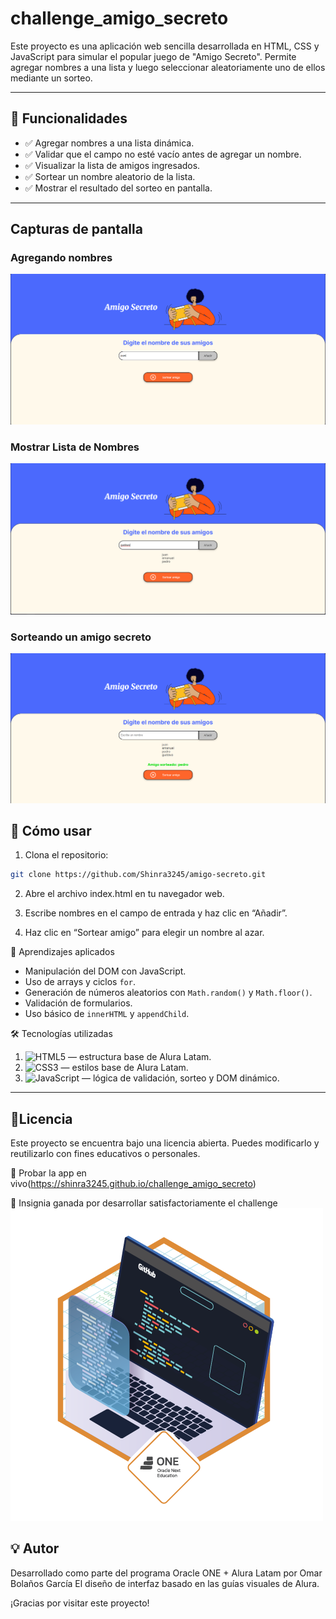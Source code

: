# challenge_amigo_secreto


Este proyecto es una aplicación web sencilla desarrollada en HTML, CSS y JavaScript para simular el popular juego de "Amigo Secreto". Permite agregar nombres a una lista y luego seleccionar aleatoriamente uno de ellos mediante un sorteo.

---

## 📌 Funcionalidades

- ✅ Agregar nombres a una lista dinámica.
- ✅ Validar que el campo no esté vacío antes de agregar un nombre.
- ✅ Visualizar la lista de amigos ingresados.
- ✅ Sortear un nombre aleatorio de la lista.
- ✅ Mostrar el resultado del sorteo en pantalla.

---

## Capturas de pantalla

### Agregando nombres
![Agregar nombre](./assets/screenshots/Agregar-nombre.PNG)
### Mostrar Lista de Nombres
![Mostrar Lista](./assets/screenshots/Mostrar-lista.PNG)
### Sorteando un amigo secreto
![Resultado sorteo](./assets/screenshots/Resultado-sorteo.PNG)


## 🚀 Cómo usar

1. Clona el repositorio:
```bash
git clone https://github.com/Shinra3245/amigo-secreto.git
```

2.  Abre el archivo index.html en tu navegador web.

3. Escribe nombres en el campo de entrada y haz clic en “Añadir”.

4. Haz clic en “Sortear amigo” para elegir un nombre al azar.

🧠 Aprendizajes aplicados
- Manipulación del DOM con JavaScript.
- Uso de arrays y ciclos `for`.
- Generación de números aleatorios con `Math.random()` y `Math.floor()`.
- Validación de formularios.
- Uso básico de `innerHTML` y `appendChild`.

🛠️ Tecnologías utilizadas
1. ![HTML5](https://img.shields.io/badge/HTML5-E34F26?style=for-the-badge&logo=html5&logoColor=white) — estructura base de Alura Latam.
2. ![CSS3](https://img.shields.io/badge/CSS3-1572B6?style=for-the-badge&logo=css3&logoColor=white) — estilos base de Alura Latam.
3. ![JavaScript](https://img.shields.io/badge/JS-F7DF1E?style=for-the-badge&logo=javascript&logoColor=black) — lógica de validación, sorteo y DOM dinámico.


---
## 📄Licencia
Este proyecto se encuentra bajo una licencia abierta. Puedes modificarlo y reutilizarlo con fines educativos o personales.

🔗 Probar la app en vivo(https://shinra3245.github.io/challenge_amigo_secreto)

🏅 Insignia ganada por desarrollar satisfactoriamente el challenge
![Insignia](./assets/screenshots/insignia.webp)


## 💡 Autor

Desarrollado como parte del programa Oracle ONE + Alura Latam por Omar Bolaños García
El diseño de interfaz basado en las guías visuales de Alura.

¡Gracias por visitar este proyecto!

